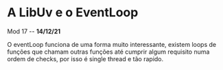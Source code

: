 # A LibUv e o EventLoop

Mod 17 -- **14/12/21**

O eventLoop funciona de uma forma muito interessante, existem loops de funções que chamam outras funções até cumprir algum requisito numa ordem de checks, por isso é single thread e tão rapido.

